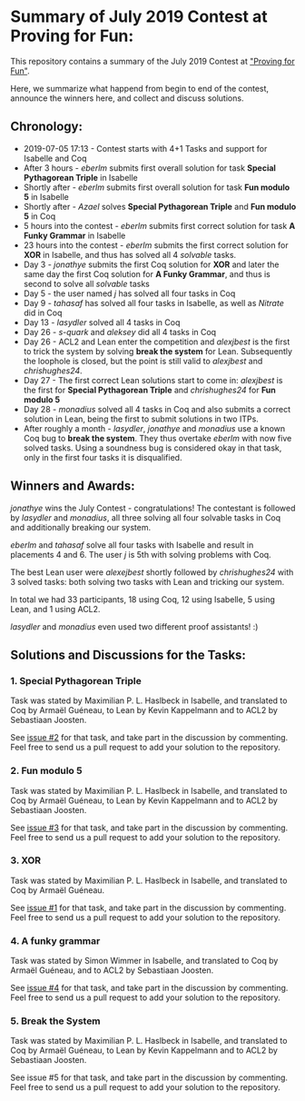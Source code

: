 # Summary of July 2019 Contest at Proving for Fun:

This repository contains a summary of the July 2019 Contest at ["Proving for Fun"](https://competition.isabelle.systems).

Here, we summarize what happend from begin to end of the contest, announce the winners here, and collect and discuss solutions.

## Chronology:

* 2019-07-05 17:13 - Contest starts with 4+1 Tasks and support for Isabelle and Coq
* After 3 hours - *eberlm* submits first overall solution for task **Special Pythagorean Triple** in Isabelle
* Shortly after - *eberlm* submits first overall solution for task **Fun modulo 5** in Isabelle
* Shortly after - *Azael* solves **Special Pythagorean Triple** and **Fun modulo 5** in Coq
* 5 hours into the contest - *eberlm* submits first correct solution for task **A Funky Grammar** in Isabelle
* 23 hours into the contest - *eberlm* submits the first correct solution for **XOR** in Isabelle, and thus has solved all 4 *solvable* tasks.
* Day 3 - *jonathye* submits the first Coq solution for **XOR** and later the same day the first Coq solution for **A Funky Grammar**, and thus is second to solve all *solvable* tasks
* Day 5 - the user named *j* has solved all four tasks in Coq
* Day 9 - *tahasaf* has solved all four tasks in Isabelle, as well as *Nitrate* did in Coq
* Day 13 - *lasydler* solved all 4 tasks in Coq
* Day 26 - *s-quark* and *aleksey* did all 4 tasks in Coq
* Day 26 - ACL2 and Lean enter the competition and *alexjbest* is the first to trick the system by solving **break the system** for Lean. Subsequently the loophole is closed, but the point is still valid to *alexjbest* and *chrishughes24*.
* Day 27 - The first correct Lean solutions start to come in: *alexjbest* is the first for **Special Pythagorean Triple** and *chrishughes24* for **Fun modulo 5**
* Day 28 - *monadius* solved all 4 tasks in Coq and also submits a correct solution in Lean, being the first to submit solutions in two ITPs. 
* After roughly a month - *lasydler*, *jonathye* and *monadius* use a known Coq bug to **break the system**. They thus overtake *eberlm* with now five solved tasks. Using a soundness bug is considered okay in that task, only in the first four tasks it is disqualified. 

## Winners and Awards:

*jonathye* wins the July Contest - congratulations!
The contestant is followed by *lasydler* and *monadius*, all three solving all four solvable tasks in Coq and additionally breaking our system.

*eberlm* and *tahasaf* solve all four tasks with Isabelle and result in placements 4 and 6.
The user *j* is 5th with solving problems with Coq.

The best Lean user were *alexejbest* shortly followed by *chrishughes24* with 3 solved tasks: both solving two tasks with Lean and tricking our system.

In total we had 33 participants, 18 using Coq, 12 using Isabelle, 5 using Lean, and 1 using ACL2.

*lasydler* and *monadius* even used two different proof assistants! :)

## Solutions and Discussions for the Tasks:

### 1. Special Pythagorean Triple

Task was stated by Maximilian P. L. Haslbeck in Isabelle, and translated to Coq by Armaël Guéneau, to Lean by Kevin Kappelmann and to ACL2 by Sebastiaan Joosten.

See [issue #2](https://github.com/maxhaslbeck/ProvingForFun-July2019/issues/2) for that task, and take part in the discussion by commenting.
Feel free to send us a pull request to add your solution to the repository.

### 2. Fun modulo 5

Task was stated by Maximilian P. L. Haslbeck in Isabelle, and translated to Coq by Armaël Guéneau, to Lean by Kevin Kappelmann and to ACL2 by Sebastiaan Joosten.

See [issue #3](https://github.com/maxhaslbeck/ProvingForFun-July2019/issues/3) for that task, and take part in the discussion by commenting.
Feel free to send us a pull request to add your solution to the repository.

### 3. XOR

Task was stated by Maximilian P. L. Haslbeck in Isabelle, and translated to Coq by Armaël Guéneau.

See [issue #1](https://github.com/maxhaslbeck/ProvingForFun-July2019/issues/1) for that task, and take part in the discussion by commenting.
Feel free to send us a pull request to add your solution to the repository.

### 4. A funky grammar

Task was stated by Simon Wimmer in Isabelle, and translated to Coq by Armaël Guéneau, and to ACL2 by Sebastiaan Joosten.

See [issue #4](https://github.com/maxhaslbeck/ProvingForFun-July2019/issues/4) for that task, and take part in the discussion by commenting.
Feel free to send us a pull request to add your solution to the repository.

### 5. Break the System

Task was stated by Maximilian P. L. Haslbeck in Isabelle, and translated to Coq by Armaël Guéneau, to Lean by Kevin Kappelmann and to ACL2 by Sebastiaan Joosten.

See issue #5 for that task, and take part in the discussion by commenting.
Feel free to send us a pull request to add your solution to the repository.







